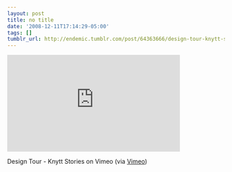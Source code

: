 ```yaml
---
layout: post
title: no title
date: '2008-12-11T17:14:29-05:00'
tags: []
tumblr_url: http://endemic.tumblr.com/post/64363666/design-tour-knytt-stories-on-vimeo-via-vimeo
---
```

<iframe src="https://player.vimeo.com/video/2462959?title=0&amp;byline=0&amp;portrait=0" width="400" height="225" frameborder="0" title="Design Tour - Knytt Stories" webkitallowfullscreen mozallowfullscreen allowfullscreen></iframe>  

Design Tour - Knytt Stories on Vimeo (via [Vimeo](http://vimeo.com/2462959))

